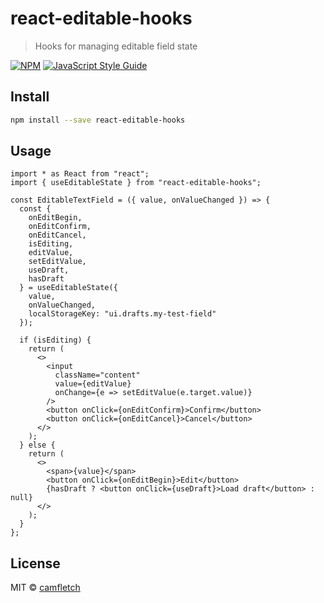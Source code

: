 # react-editable-hooks

> Hooks for managing editable field state

[![NPM](https://img.shields.io/npm/v/react-editable-hooks.svg)](https://www.npmjs.com/package/react-editable-hooks) [![JavaScript Style Guide](https://img.shields.io/badge/code_style-standard-brightgreen.svg)](https://standardjs.com)

## Install

```bash
npm install --save react-editable-hooks
```

## Usage

```tsx
import * as React from "react";
import { useEditableState } from "react-editable-hooks";

const EditableTextField = ({ value, onValueChanged }) => {
  const {
    onEditBegin,
    onEditConfirm,
    onEditCancel,
    isEditing,
    editValue,
    setEditValue,
    useDraft,
    hasDraft
  } = useEditableState({
    value,
    onValueChanged,
    localStorageKey: "ui.drafts.my-test-field"
  });

  if (isEditing) {
    return (
      <>
        <input
          className="content"
          value={editValue}
          onChange={e => setEditValue(e.target.value)}
        />
        <button onClick={onEditConfirm}>Confirm</button>
        <button onClick={onEditCancel}>Cancel</button>
      </>
    );
  } else {
    return (
      <>
        <span>{value}</span>
        <button onClick={onEditBegin}>Edit</button>
        {hasDraft ? <button onClick={useDraft}>Load draft</button> : null}
      </>
    );
  }
};
```

## License

MIT © [camfletch](https://github.com/camfletch)
